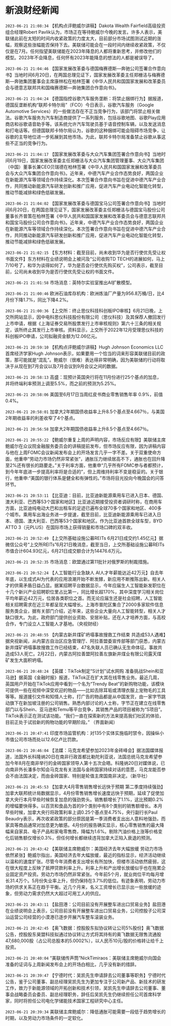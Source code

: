 # 新浪财经新闻
`2023-06-21 21:08:34` 【机构点评鲍威尔讲稿】Dakota Wealth Fairfield高级投资组合经理Robert Pavlik认为，市场正在等待鲍威尔今晚的发言。许多人表示，美联储此前在太短的时间内收紧政策的力度太大，目前部分市场试图测试近期的涨幅，观察这些涨幅能否保持下去。美联储可能会在一段时间内继续收紧政策，不仅仅是在7月。任何指望美联储能在2023年降息的人都将重新思考，并修改他们的模型。2023年不会降息，任何怀有2023年能降息的想法的人都是被误导了。

`2023-06-21 21:04:46` 【国家发展改革委与德国梅赛德斯—奔驰公司签署合作意向书】当地时间6月20日，在两国总理见证下，国家发展改革委主任郑栅洁与梅赛德斯—奔驰集团董事会主席康林松在柏林签署《中华人民共和国国家发展和改革委员会与德意志联邦共和国梅赛德斯—奔驰集团合作意向书》。

`2023-06-21 21:04:24` 【德国指控谷歌汽车服务垄断：将禁止捆绑行为】据报道，德国反垄断机构“联邦卡特尔局”（FCO）今日表示，谷歌汽车服务（Google Automotive Services）的一些做法存在不正当竞争行为，该部门将禁止相关做法。谷歌汽车服务为汽车制造商提供了一系列服务，包括谷歌地图、谷歌Play应用商店和谷歌语音助手等。该系统允许汽车驾驶员基于语音控制车辆，以及发送消息和打电话等。但德国联邦卡特尔局认为，谷歌的这种捆绑可能会阻碍市场竞争，让谷歌的主导地位进一步拓展到其他市场。为此，联邦卡特尔局准备禁止谷歌从事这些不正当的竞争行为。

`2023-06-21 21:04:17` 【国家发展改革委与大众汽车集团签署合作意向书】当地时间6月19日，国家发展改革委主任郑栅洁与大众汽车集团管理董事、大众汽车集团（中国）董事长兼CEO贝瑞德在柏林签署《中华人民共和国国家发展和改革委员会与大众汽车集团合作意向书》。近年来，中德汽车产业合作态势良好，两国企业在新能源汽车等领域合作持续深化。本次签署合作意向书旨在促进中德汽车产业合作，共同推动新能源汽车研发创新和推广应用，促进汽车产业电动化智能化转型，推动节能减排和绿色低碳发展。

`2023-06-21 21:04:02` 【国家发展改革委与德国宝马公司签署合作意向书】当地时间6月20日，在两国总理见证下，国家发展改革委主任郑栅洁与德国宝马股份公司董事长齐普策在柏林签署《中华人民共和国国家发展和改革委员会与德意志联邦共和国宝马股份公司合作意向书》。近年来，中德汽车产业合作态势良好，两国企业在新能源汽车等领域合作持续深化。本次签署合作意向书旨在促进中德汽车产业合作，共同推动新能源汽车研发创新和推广应用，促进汽车产业电动化智能化转型，推动节能减排和绿色低碳发展。

`2023-06-21 21:02:15` 【东方材料：截至目前，尚未收到华为是否行使优先受让权书面文件】东方材料在业绩说明会上被问及“公司收购TD TECH的进展如何，马上7/10号了，和华为谈得如何了，华为是否会行使优先购买权”，公司表示，截至目前，公司尚未收到华为是否行使优先受让权的书面文件。

`2023-06-21 21:01:58` 市场消息：英特尔实验室推出AI扩散模型。

`2023-06-21 21:00:46` 欧洲石油库存机构：欧洲炼油厂产量为956.8万桶/日，比4月份下降1.7%，同比下降4.2%。

`2023-06-21 21:00:36` 【上交所：终止思仪科技科创板IPO审核】6月21日晚，上交所网站显示，因中电科思仪科技股份有限公司（思仪科技）及其保荐人撤回发行上市申请，根据《上海证券交易所股票发行上市审核规则》第六十三条的相关规定，该所终止其发行上市审核。资料显示，上交所于2022年12月受理思仪科技的科创板IPO申请，公司拟融资金额为12.06亿元。

`2023-06-21 20:59:10` 【机构点评鲍威尔讲稿】Hugh Johnson Economics LLC首席经济学家Hugh Johnson表示，如果要用一个恰当的词来形容美联储目前的政策，那可能就是“混乱”。鲍威尔（很难）表达得非常明确，因为美联储的行动将取决于从现在到7月会议以及7月会议到9月会议之间的数据。

`2023-06-21 20:58:13` 高盛：现预计英国央行将在11月份进行25个基点的加息，并将终端利率预测上调至5.5%，而之前的预测为5.25%。

`2023-06-21 20:58:06` 美国至6月17日当周红皮书商业零售销售年率 0.9%，前值0.4%。

`2023-06-21 20:58:01` 加拿大2年期国债收益率上升8.5个基点至4.667％，与美国2年期收益率的利差收窄了4个基点。

`2023-06-21 20:56:58` 加拿大2年期国债收益率上升8.5个基点至4.667％。

`2023-06-21 20:55:22` 【鲍威尔重复上周的声明内容，市场反应有限】美联储主席鲍威尔在众议院金融服务委员会的讲稿提前发布，但市场反应有限，因为讲稿内容与他在上周FOMC会议新闻发布会上的开场发言几乎一字不差。关于双重使命方面，他重申“劳动力市场仍然非常紧张”，通胀压力继续居高不下，通胀也在回升降至2%还有很长的路要走。”关于利率方面，他重申“几乎所有FOMC参与者都预计，到今年年底进一步提高利率将是合适的”，但上周维持利率不变是稳妥的。关于银行，他重申:“美国的银行体系是健全和有弹性的。”市场将目光投向今晚国会的问答环节。

`2023-06-21 20:53:11` 【比亚迪：目前，比亚迪新能源乘用车已进入日本、德国、澳大利亚、巴西等53个国家和地区】比亚迪近期接受投资者调研时称，在商用车方面，比亚迪纯电动大巴和出租车的足迹已遍布全球70多个国家和地区、400多个城市。乘用车出海业务进一步提速，截至目前，比亚迪新能源乘用车已进入日本、德国、澳大利亚、巴西等53个国家和地区。作为比亚迪首款全球车型，BYD ATTO 3（元PLUS）在国际市场上获得销量和市场口碑的双丰收。

`2023-06-21 20:52:49` 【上交所基础设施公募REITs 6月21日成交约1.45亿元】据微信公众号“上交所REITs”6月21日晚消息，截至当日，上交所基础设施公募REITs市值合计604.93亿元，6月21日成交额合计为14476.6万元。

`2023-06-21 20:52:35` 市场消息：欧盟通过第11批针对俄罗斯的制裁措施。

`2023-06-21 20:52:24` 【人工智能行业急缺人 AI人才年薪能达近42万元】自去年年底，以生成式AI为代表的应用浪潮开始不断发酵，新应用不断推陈出新。相关人才的供需矛盾日益凸显。据某招聘平台数据显示，今年应届生人工智能新发职位在十几个新兴产业招聘职位里占比第一，同比增长超170%，其中深度学习相关岗位平均年薪近42万元，位居各类职位之首。而无论应届生还是社会招聘，人工智能相关招聘需求在近三年都呈现大幅增长。上海市普陀区集合了2000多家软件信息服务类企业，据有关部门介绍，近年来，这些企业大量向人工智能转型，相关人才缺口很大。为此，政府部门提供创业资助、安居补贴，还在人才培养方面，与高校合作，专门设立人工智能人才基地。（央视财经）

`2023-06-21 20:48:55` 【内蒙古新井煤矿坍塌事故搜救工作结束 共造成53人遇难】据央视新闻，从内蒙古自治区应急管理厅、阿拉善盟委宣传部等部门获悉，内蒙古新井煤矿坍塌事故搜救工作已经结束，47名失联人员已确认无生命体征。事故共造成53人死亡。2月22日，内蒙古阿拉善盟阿拉善左旗新井煤业有限公司露天煤矿发生大面积坍塌。

`2023-06-21 20:48:24`   【英媒：TikTok制定“S计划”试水网购 准备挑战Shein和亚马逊】据英国《金融时报》报道，TikTok正在扩大其在线零售业务。最近几周，英国用户开始在TikTok应用中看到一个名为“Trendy Beat”的新购物功能，该模块可提供一些在视频中深受欢迎的物品——比如去除耳垢或清理衣服上宠物毛的工具等等。报道援引文件和知情人士称，打广告的物品都是从中国发货，由一家字节跳动旗下在新加坡注册的公司销售。熟悉内部讨论的人士称，字节正在建立在线零售部门以与Shein、亚马逊和Temu等平台竞争，其销售产品的项目被称为“S项目”。TikTok表示正在测试该功能。“我们一直在探索新的方法来提高我们社区的体验，目前正处于试验新的购物功能的早期阶段。” （界面新闻）

`2023-06-21 20:47:41` 印度市场监管机构：对135个实体实施临时禁令，因操纵小市值公司市场而处以12.6亿卢比罚款。

`2023-06-21 20:46:04` 【法媒：马克龙希望参加2023年金砖峰会】据法国媒体报道，法国外长科隆纳20日在南非行政首都比勒陀利亚说，法国总统马克龙希望参加今年8月在南非举行的金砖国家领导人第十五次会晤。科隆纳20日对媒体说，已向南非外长潘多尔知会马克龙有关法国与金砖国家持续对话的意愿，马克龙能否参会不由法国决定，而由金砖国家、特别是轮值主席国南非决定。（新华社）

`2023-06-21 20:45:53` 【加拿大4月零售销售增长远快于预期 第二季度持续强劲】加拿大联邦统计局数据显示，4月份零售销售增长速度远快于预期，延续了促使加拿大央行本月早些时候恢复加息的强劲势头。销售额增长了1.1%，这比预期0.2%的增幅要快得多。以百货和食品为首的9个类别中有8个类别的销售额增长。本月早些时候，加拿大央行将政策利率上调0.25个基点至4.75%，央行副行长Paul Beaudry表示，再次收紧政策的部分原因是第一季消费者支出出人意料地强劲，而家具等商品通常对加息更为敏感。4月份的报告确实显示，核心零售销售的最大降幅来自家具、电子产品和家电零售商，降幅为1.6%。剔除汽油价格上涨等价格变化后销售额仅增长0.3%，但任何增长都继续违背加拿大正陷入衰退的预测。

`2023-06-21 20:43:42` 【美联储主席鲍威尔：美国经济去年大幅放缓 劳动力市场依然紧张】鲍威尔指出，美国经济去年大幅放缓，最近的指标显示，经济活动继续以温和的速度扩张。尽管今年消费者支出增长有所加快，但楼市活动依然疲弱，这在很大程度上反映了抵押贷款利率上升。利率上升和产出增长放缓似乎也在拖累企业固定资产投资。劳动力市场仍然非常紧张。今年前5个月，就业岗位平均每月增长31.4万个。5月份失业率上升，但仍保持在3.7%的低位。有迹象表明，劳动力市场的供求关系正在趋于平衡。近几个月来，名义工资增长已显示出一些放缓的迹象，但劳动力需求仍然大大超过可用工人的供应。

`2023-06-21 20:43:11` 【盐田港：公司目前没有开展整车进出口贸易业务】盐田港在业绩说明会上表示，公司目前没有开展整车进出口贸易业务，公司控股子公司深汕运营公司经营的小漠港已逐步开展汽车整车滚装业务。

`2023-06-21 20:42:45` 【奥飞数据：控股股东拟协议转让公司5%股份】奥飞数据公告，控股股东昊盟科技拟通过协议转让方式将其持有的奥飞数据无限售流通股47,680,000股（占公司总股本的5.0002%），以人民币10元/股的价格转让给千上投资。

`2023-06-21 20:40:04` “美联储传声筒”NickTimiraos：美联储主席鲍威尔向国会准备的证词与上周新闻发布会上的开场白相比，几乎没有新的措辞。

`2023-06-21 20:39:47` 【宁德时代：吴凯先生申请辞去公司董事等职务】宁德时代公告，鉴于公司董事、副总经理吴凯先生为更加专注于公司新产品、新技术的研发工作，致力于新能源领域的开拓创新和技术引领，吴凯先生申请辞去公司董事、董事会战略委员会委员、副总经理职务，辞任后吴凯先生仍继续担任公司首席科学家，同时将担任公司电化学储能技术国家工程研究中心主任。

`2023-06-21 20:39:34` 美联储主席鲍威尔：降低通胀可能需要一段低于趋势增长的时期，以及劳动力市场条件的一定软化。

